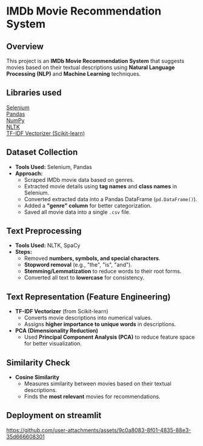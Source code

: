#  IMDb Movie Recommendation System  

##  Overview  
This project is an **IMDb Movie Recommendation System** that suggests movies based on their textual descriptions using **Natural Language Processing (NLP)** and **Machine Learning** techniques. 

## Libraries used
<a href="https://selenium.dev/documentation/" target="_blank">Selenium</a><br>
<a href="https://pandas.pydata.org/docs/" target="_blank">Pandas</a><br>
<a href="https://numpy.org/doc/stable/" target="_blank">NumPy</a><br>
<a href="https://www.nltk.org/" target="_blank">NLTK</a><br>
<a href="https://scikit-learn.org/stable/modules/generated/sklearn.feature_extraction.text.TfidfVectorizer.html" target="_blank">TF-IDF Vectorizer (Scikit-learn)</a><br>

##  Dataset Collection  
- **Tools Used:** Selenium, Pandas  
- **Approach:**  
  - Scraped IMDb movie data based on genres.  
  - Extracted movie details using **tag names** and **class names** in Selenium.  
  - Converted extracted data into a Pandas DataFrame (`pd.DataFrame()`).  
  - Added a **"genre" column** for better categorization.  
  - Saved all movie data into a single `.csv` file.  

##  Text Preprocessing  
- **Tools Used:** NLTK, SpaCy  
- **Steps:**  
  - Removed **numbers, symbols, and special characters**.  
  - **Stopword removal** (e.g., "the", "is", "and").  
  - **Stemming/Lemmatization** to reduce words to their root forms.  
  - Converted all text to **lowercase** for consistency.  

##  Text Representation (Feature Engineering)  
- **TF-IDF Vectorizer** (from Scikit-learn)  
  - Converts movie descriptions into numerical values.  
  - Assigns **higher importance to unique words** in descriptions.  
- **PCA (Dimensionality Reduction)**  
  - Used **Principal Component Analysis (PCA)** to reduce feature space for better visualization.  

##  Similarity Check  
- **Cosine Similarity**  
  - Measures similarity between movies based on their textual descriptions.  
  - Finds the **most relevant** movies for recommendations.  

##  Deployment on streamlit 

https://github.com/user-attachments/assets/9c0a8083-8f01-4835-88e3-35d666608301

